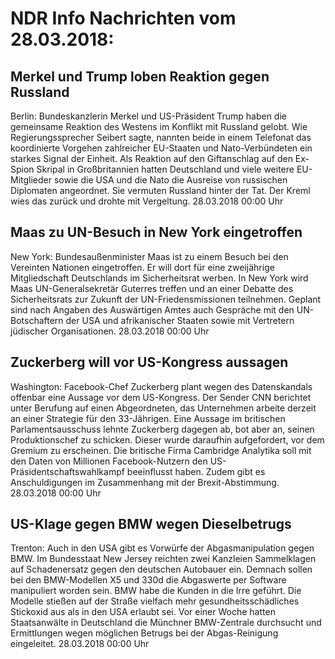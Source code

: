 # NDR Info Nachrichten vom 28.03.2018:


## Merkel und Trump loben Reaktion gegen Russland
Berlin: Bundeskanzlerin Merkel und US-Präsident Trump haben die gemeinsame Reaktion des Westens im Konflikt mit Russland gelobt. Wie Regierungssprecher Seibert sagte, nannten beide in einem Telefonat das koordinierte Vorgehen zahlreicher EU-Staaten und Nato-Verbündeten ein starkes Signal der Einheit. Als Reaktion auf den Giftanschlag auf den Ex-Spion Skripal in Großbritannien hatten Deutschland und viele weitere EU-Mitglieder sowie die USA und die Nato die Ausreise von russischen Diplomaten angeordnet. Sie vermuten Russland hinter der Tat. Der Kreml wies das zurück und drohte mit Vergeltung. 28.03.2018 00:00 Uhr 

## Maas zu UN-Besuch in New York eingetroffen
New York: Bundesaußenminister Maas ist zu einem Besuch bei den Vereinten Nationen eingetroffen. Er will dort für eine zweijährige Mitgliedschaft Deutschlands im Sicherheitsrat werben. In New York wird Maas UN-Generalsekretär Guterres treffen und an einer Debatte des Sicherheitsrats zur Zukunft der UN-Friedensmissionen teilnehmen. Geplant sind nach Angaben des Auswärtigen Amtes auch Gespräche mit den UN-Botschaftern der USA und afrikanischer Staaten sowie mit Vertretern jüdischer Organisationen. 28.03.2018 00:00 Uhr 

## Zuckerberg will vor US-Kongress aussagen
Washington:   Facebook-Chef Zuckerberg plant wegen des Datenskandals offenbar eine Aussage vor dem US-Kongress. Der Sender CNN berichtet unter Berufung auf einen Abgeordneten, das Unternehmen arbeite derzeit an einer Strategie für den 33-Jährigen. Eine Aussage im britischen Parlamentsausschuss lehnte Zuckerberg dagegen ab, bot aber an, seinen Produktionschef zu schicken. Dieser wurde daraufhin aufgefordert, vor dem Gremium zu erscheinen. Die britische Firma Cambridge Analytika soll mit den Daten von Millionen Facebook-Nutzern den US-Präsidentschaftswahlkampf beeinflusst haben. Zudem gibt es Anschuldigungen im Zusammenhang mit der Brexit-Abstimmung. 28.03.2018 00:00 Uhr 

## US-Klage gegen BMW wegen Dieselbetrugs
Trenton: Auch in den USA gibt es Vorwürfe der Abgasmanipulation gegen BMW. Im Bundesstaat New Jersey reichten zwei Kanzleien Sammelklagen auf Schadenersatz gegen den deutschen Autobauer ein. Demnach sollen bei den BMW-Modellen X5 und 330d die Abgaswerte per Software manipuliert worden sein. BMW habe die Kunden in die Irre geführt. Die Modelle stießen auf der Straße vielfach mehr gesundheitsschädliches Stickoxid aus als in den USA erlaubt sei. Vor einer Woche hatten Staatsanwälte in Deutschland die Münchner BMW-Zentrale durchsucht und Ermittlungen wegen möglichen Betrugs bei der Abgas-Reinigung eingeleitet. 28.03.2018 00:00 Uhr 
